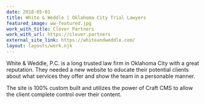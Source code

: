 ```yaml
---
date: 2018-05-01
title: White & Weddle | Oklahoma City Trial Lawyers
featured_image: ww-featured.jpg
work_with_title: Clover Partners
work_with_url: https://clover.partners
external_site_link: https://whiteandweddle.com/
layout: layouts/work.njk
---
```

White & Weddle, P.C. is a long trusted law firm in Oklahoma City with a great reputation. They needed a new website to educate their potential clients about what services they offer and show the team in a personable manner.

The site is 100% custom built and utilizes the power of Craft CMS to allow the client complete control over their content.
